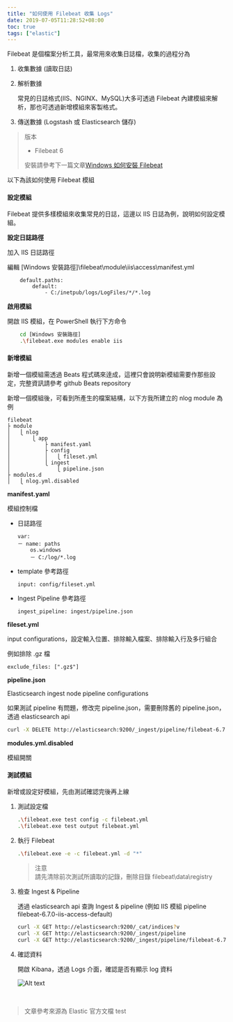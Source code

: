 ```yaml
---
title: "如何使用 Filebeat 收集 Logs"
date: 2019-07-05T11:28:52+08:00
toc: true
tags: ["elastic"]
---
```


<!--more-->

Filebeat 是個檔案分析工具，最常用來收集日誌檔，收集的過程分為

1. 收集數據 (讀取日誌)

2. 解析數據

    常見的日誌格式(IIS、NGINX、MySQL)大多可透過 Filebeat 內建模組來解析，那也可透過新增模組來客製格式。

3. 傳送數據 (Logstash 或 Elasticsearch 儲存)

> 版本
>
> * Filebeat 6
>
> 安裝請參考下一篇文章[Windows 如何安裝 Filebeat](https://reddtsai.github.io/posts/elk_windowsfilebeat/)

以下為該如何使用 Filebeat 模組

#### 設定模組

Filebeat 提供多樣模組來收集常見的日誌，這邊以 IIS 日誌為例，說明如何設定模組。

__**設定日誌路徑**__

加入 IIS 日誌路徑

編輯 [Windows 安裝路徑]\filebeat\module\iis\access\manifest.yml

```text
    default.paths:
        default:
            - C:/inetpub/logs/LogFiles/*/*.log
```

__**啟用模組**__

開啟 IIS 模組，在 PowerShell 執行下方命令

```bash
    cd [Windows 安裝路徑]
    .\filebeat.exe modules enable iis
```

#### 新增模組

新增一個模組需透過 Beats 程式碼來逹成，這裡只會說明新模組需要作那些設定，完整資訊請參考 github Beats repository

新增一個模組後，可看到所產生的檔案結構，以下方我所建立的 nlog module 為例

```text
filebeat
├ module
│   ⎩ nlog
│       ⎩ app
│           ├ manifest.yaml
│           ├ config
│           │   ⎩ fileset.yml
│           ⎩ ingest
│               ⎩ pipeline.json
├ modules.d
│   ⎩ nlog.yml.disabled

```

__**manifest.yaml**__

模組控制檔

* 日誌路徑

    ```text
    var:
    － name: paths
        os.windows
        － C:/log/*.log
    ```

<!-- end of list -->

* template 參考路徑

    ```text
    input: config/fileset.yml
    ```

<!-- end of list -->

* Ingest Pipeline 參考路徑

    ```text
    ingest_pipeline: ingest/pipeline.json
    ```

<!-- end of list -->

__**fileset.yml**__

input configurations，設定輸入位置、排除輸入檔案、排除輸入行及多行組合

例如排除 .gz 檔

`exclude_files: [".gz$"]`

__**pipeline.json**__

Elasticsearch ingest node pipeline configurations

如果測試 pipeline 有問題，修改完 pipeline.json，需要刪除舊的 pipeline.json，透過 elasticsearch api

```bash
curl -X DELETE http://elasticsearch:9200/_ingest/pipeline/filebeat-6.7.0-iis-access-default
```

__**modules.yml.disabled**__

模組開關

#### 測試模組

新增或設定好模組，先由測試確認完後再上線

1. 測試設定檔

    ```bash
    .\filebeat.exe test config -c filebeat.yml
    .\filebeat.exe test output filebeat.yml
    ```

<!-- end of list -->

2. 執行 Filebeat

    ```bash
    .\filebeat.exe -e -c filebeat.yml -d "*"
    ```

    > 注意  
    > 請先清除前次測試所讀取的記錄，刪除目錄 filebeat\data\registry

3. 檢查 Ingest & Pipeline

    透過 elasticsearch api 查詢 Ingest & pipeline (例如 IIS 模組 pipeline filebeat-6.7.0-iis-access-default)

    ```bash
    curl -X GET http://elasticsearch:9200/_cat/indices?v
    curl -X GET http://elasticsearch:9200/_ingest/pipeline
    curl -X GET http://elasticsearch:9200/_ingest/pipeline/filebeat-6.7.0-iis-access-default
    ```

<!-- end of list -->

4. 確認資料

    開啟 Kibana，透過 Logs 介面，確認是否有顯示 log 資料

    ![Alt text](/images/kibana_logs.PNG)

<br/>

> 文章參考來源為 Elastic 官方文檔
> test
